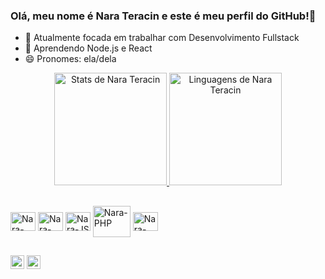 ### Olá, meu nome é Nara Teracin e este é meu perfil do GitHub!👋

<!--
**narateracin/narateracin** is a ✨ _special_ ✨ repository because its `README.md` (this file) appears on your GitHub profile.

Here are some ideas to get you started:

- 🔭 I’m currently working on ...
- 🌱 I’m currently learning ...
- 👯 I’m looking to collaborate on ...
- 🤔 I’m looking for help with ...
- 💬 Ask me about ...
- 📫 How to reach me: ...
- 😄 Pronouns: ...
- ⚡ Fun fact: ...
https://devicon.dev/
https://emojipedia.org/search/?q=bag
https://docs.pipz.com/central-de-ajuda/learning-center/guia-basico-de-markdown#open
https://dev.to/envoy_/150-badges-for-github-pnk
-->
- 🔭 Atualmente focada em trabalhar com Desenvolvimento Fullstack
- 🌱 Aprendendo Node.js e React
- 😄 Pronomes: ela/dela
<div align="center">
  <a href="https://github.com/narateracin">
    <img height="180em" src="https://github-readme-stats.vercel.app/api?username=narateracin&count_private=true&show_icons=true&theme=nightowl" alt="Stats de Nara Teracin">
    <img height="180em" src="https://github-readme-stats.vercel.app/api/top-langs/?username=narateracin&langs_count=8&layout=compact&theme=nightowl" alt="Linguagens de Nara Teracin">
  </a>
</div>

##

<div style="display:inline-block;">
  <img align="center" alt="Nara-CSS3" height="30" width="40" src="https://cdn.jsdelivr.net/gh/devicons/devicon/icons/css3/css3-plain.svg" />
  <img align="center" alt="Nara-HTML5" height="30" width="40" src="https://cdn.jsdelivr.net/gh/devicons/devicon/icons/html5/html5-plain.svg" />
  <img align="center" alt="Nara-JS" height="30" width="40" src="https://cdn.jsdelivr.net/gh/devicons/devicon/icons/javascript/javascript-plain.svg" />
  <img align="center" alt="Nara-PHP" height="50" width="60" src="https://cdn.jsdelivr.net/gh/devicons/devicon/icons/php/php-plain.svg" />
  <img align="center" alt="Nara-Figma" height="30" width="40" src="https://cdn.jsdelivr.net/gh/devicons/devicon/icons/figma/figma-original.svg" />
</div>

##
<div>
  <a href="https://www.linkedin.com/in/narateracin/" target="_blank"><img height="22" src="https://img.shields.io/badge/LinkedIn-0077B5?style=for-the-badge&logo=linkedin&logoColor=white"></a>
  <a href="mailto:nara.teracin@gmail.com" target="_blank"><img height="22" src="https://img.shields.io/badge/Gmail-D14836?style=for-the-badge&logo=gmail&logoColor=white"></a>
</div>
